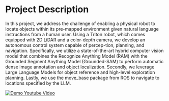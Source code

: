 # Project Description

In this project, we address the challenge of
enabling a physical robot to locate objects within its pre-mapped environment given natural language instructions
from a human user. Using a Triton robot, which comes
equipped with 2D LiDAR and a color-depth camera, we
develop an autonomous control system capable of percep-tion, planning, and navigation. Specifically, we utilize a
state-of-the-art hybrid computer vision model that combines
the Recognize Anything Model (RAM) with the Grounded
Segment Anything Model (Grounded-SAM) to perform automatic dense image annotation and object localization.
Secondly, we leverage Large Language Models for object
reference and high-level exploration planning. Lastly, we use
the move_base package from ROS to navigate to locations
specified by the LLM.

[![Demo Youtube Video](https://i.ytimg.com/an_webp/XO_tAWx22Ko/mqdefault_6s.webp?du=3000&sqp=CNiX_pQG&rs=AOn4CLAQA97Ns1yjOhDexaoklIAAUpg8sg)]((https://youtube.com/shorts/3yT4wYLYD8k))
